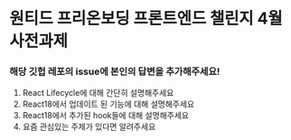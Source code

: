 # 원티드 프리온보딩 프론트엔드 챌린지 4월 사전과제

### 해당 깃헙 레포의 issue에 본인의 답변을 추가해주세요!

1. React Lifecycle에 대해 간단히 설명해주세요
2. React18에서 업데이트 된 기능에 대해 설명해주세요
3. React18에서 추가된 hook들에 대해 설명해주세요
4. 요즘 관심있는 주제가 있다면 알려주세요
